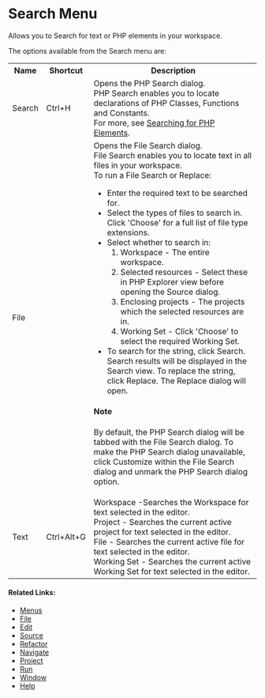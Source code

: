 # Search Menu

<!--context:search-->

Allows you to Search for text or PHP elements in your workspace.

The options available from the Search menu are:

<table>
<tr><th>Name</th>
<th>Shortcut</th>
<th>Description</th></tr>
<tr><td>Search</td>
<td>Ctrl+H</td>
<td>Opens the PHP Search dialog.
<br />
PHP Search enables you to locate declarations of PHP Classes, Functions and Constants.
<br />
For more, see <a href="../../024-tasks/064-searching_for_php_elements.md">Searching for PHP Elements</a>.</td></tr>

<tr><td>File</td>
<td></td>
<td>Opens the File Search dialog.
<br />
File Search enables you to locate text in all files in your workspace.
<br />
To run a File Search or Replace:
<ul>
 <li>Enter the required text to be searched for.</li>
 <li>Select the types of files to search in. Click 'Choose' for a full list of file type extensions.</li>
 <li>Select whether to search in:
 <ol>
   <li>Workspace - The entire workspace.</li>
   <li>Selected resources - Select these in PHP Explorer view before opening the Source dialog.</li>
   <li>Enclosing projects - The projects which the selected resources are in.</li>
   <li>Working Set - Click 'Choose' to select the required Working Set.</li>
 </ol></li>
 <li>To search for the string, click Search. Search results will be displayed in the Search view.  To replace the string, click Replace. The Replace dialog will open.</li>
</ul>
<div class="note">
<h4>Note</h4>
<p>
By default, the PHP Search dialog will be tabbed with the File Search dialog. To make the PHP Search dialog unavailable, click Customize within the File Search dialog and unmark the PHP Search dialog option.</p></div></td></tr>
<tr><td>Text</td>
<td>Ctrl+Alt+G</td>
<td>Workspace -Searches the Workspace for text selected in the editor.
<br />
Project - Searches the current active project for text selected in the editor.
<br />
File - Searches the current active file for text selected in the editor.
<br />
Working Set - Searches the current active Working Set for text selected in the editor.</td></tr>
</table>

<!--links-start-->

#### Related Links:

 * [Menus](000-index.md)
 * [File](008-file/000-index.md)
 * [Edit](016-edit.md)
 * [Source](024-source.md)
 * [Refactor](032-refactor.md)
 * [Navigate](040-navigate.md)
 * [Project](056-project.md)
 * [Run](064-run.md)
 * [Window](080-window.md)
 * [Help](088-help.md)
 
<!--links-end-->
